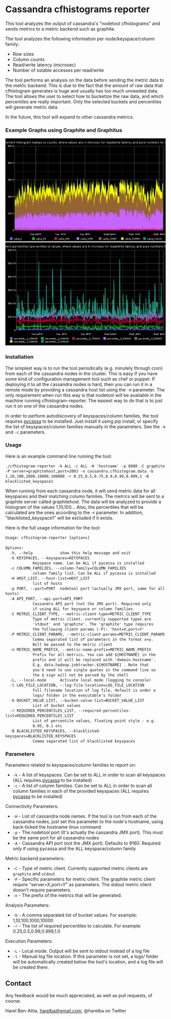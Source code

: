 # Cassandra cfhistograms reporter
This tool analyzes the output of cassandra's "nodetool cfhistograms" and sends metrics to a metric backend such as graphite. 

The tool analyzes the following information per node/keyspace/column family:
 * Row sizes
 * Column counts
 * Read/write latency (microsec)
 * Number of sstable accesses per read/write

The tool performs an analysis on the data before sending the metric data to the metric backend. This is due to the fact that the amount of raw data that cfhistogram generates is huge and usually has too much unneeded data. The tool allows the user to select how to bucketize the raw data, and which percentiles are really important. Only the selected buckets and percentiles will generate metric data.

In the future, this tool will expand to other cassandra metrics.

### Example Graphs using Graphite and Graphitus
![Read Latency Distribution](example-graph-images/read-latency-distribution.png "Read latency distribution. X axis is microsec, Y axis is number of requests")
![Read Latency Percentiles](example-graph-images/read-latency-percentiles.png "Read latency percentiles. X axis is percentile, Y axis is microsec")

### Installation
The simplest way is to run the tool periodically (e.g. minutely through cron) from each of the cassandra nodes in the cluster. This is easy if you have some kind of configuration management tool such as chef or puppet. If deploying it to all the cassandra nodes is hard, then you can run it in a remote mode by providing a cassandra host list using the `-H` parameter. The only requirement when run this way is that nodetool will be available in the machine running cfhistogram-reporter. The easiest way to do that is to just run it on one of the cassandra nodes.

In order to perform autodiscovery of keyspaces/column families, the tool requires [pycassa](https://github.com/pycassa/pycassa) to be installed. Just install it using pip install, or specify the list of keyspaces/column families manually in the parameters. See the `-k` and `-c` parameters.

### Usage
Here is an example command line running the tool:

	./cfhistogram-reporter -k ALL -c ALL -H `hostname` -p 8080 -C graphite -P server=graphitehost,port=2003 -n cassandra.cfhistogram.data -b 1,10,100,1000,10000,100000 -r 0.25,0.5,0.75,0.9,0.99,0.999,1 -B blacklisted_keyspace1

When running from each cassandra node, it will send metric data for all keyspaces and their matching column families. The metrics will be sent to a graphite server called graphitehost. The data will be analyzed to provide a histogram of the values 1,10,100... Also, the percentiles that will be calculated are the ones according to the -r parameter. In addition, "blacklisted_keyspace1" will be excluded if it exists.

Here is the full usage information for the tool:

	Usage: cfhistogram-reporter [options]

	Options:
	  -h, --help            show this help message and exit
	  -k KEYSPACES, --keyspaces=KEYSPACES
				Keyspace name. Can be ALL if pycassa is installed
	  -c COLUMN_FAMILIES, --column-family=COLUMN_FAMILIES
				column family list. Can be ALL if pycassa is installed
	  -H HOST_LIST, --host-list=HOST_LIST
				list of hosts
	  -p PORT, --port=PORT  nodetool port (actually JMX port, same for all hosts)
	  -A API_PORT, --api-port=API_PORT
				Cassandra API port (not the JMX port). Required only
				if using ALL for keyspace or column families
	  -C METRIC_CLIENT_TYPE, --metric-client-type=METRIC_CLIENT_TYPE
				Type of metric client. currently supported types are
				'stdout' and 'graphite'. The 'graphite' type requires
				the following client params (-P): 'host=X,port=Y'
	  -P METRIC_CLIENT_PARAMS, --metric-client-params=METRIC_CLIENT_PARAMS
				Comma separated list of parameters in the format x=y.
				Will be passed to the metric client
	  -n METRIC_NAME_PREFIX, --metric-name-prefix=METRIC_NAME_PREFIX
				Prefix for all metrics. You can add ${HOSTNAME} in the
				prefix and it will be replaced with 'domain.hostname'.
				E.g. data.hadoop.jobtracker.${HOSTNAME} . Note that
				you'd need to use single quotes in the command line so
				the $ sign will not be parsed by the shell
	  -L, --local-mode      Activate local mode (logging to console)
	  -l LOG_FILE_LOCATION, --log-file-location=LOG_FILE_LOCATION
				full filename location of log file, default is under a
				logs/ folder in the executable's folder
	  -b BUCKET_VALUE_LIST, --bucket-value-list=BUCKET_VALUE_LIST
				List of bucket values
	  -r REQUIRED_PERCENTILES_LIST, --required-percentiles-list=REQUIRED_PERCENTILES_LIST
				List of percentile values, floating point style - e.g.
				0.95, 0.1 etc
	  -B BLACKLISTED_KEYSPACES, --blacklisted-keyspaces=BLACKLISTED_KEYSPACES
				Comma separated list of blacklisted keyspaces

### Parameters
Parameters related to keyspaces/column families to report on:
 * `-k` - A list of keyspaces. Can be set to ALL in order to scan all keyspaces (ALL requires [pycassa](https://github.com/pycassa/pycassa) to be installed)
 * `-c` - A list of column families. Can be set to ALL in order to scan all column families in each of the provided keyspaces (ALL requires [pycassa](https://github.com/pycassa/pycassa) to be installed)

Connectivity Parameters:
 * `-H` - List of cassandra node names. If the tool is run from each of the cassandra nodes, just set this parameter to the node's hostname, using back-ticked the hostname linux command
 * `-p` - The nodetool port (It's actually the cassandra JMX port). This must be the same port for all cassandra nodes
 * `-A` - Cassandra API port (not the JMX port). Defaults to 9160. Required only if using pycassa and the ALL keyspace/column family

Metric backend parameters:
 * `-C` - Type of metric client. Currently supported metric clients are `graphite` and `stdout`
 * `-P` - Specific parameters for metric client. The graphite metric client require "server=X,port=Y" as parameters. The stdout metric client doesn't require parameters.
 * `-n` - The prefix of the metrics that will be generated.

Analysis Parameters:
 * `-b` - A comma separated list of bucket values. For example: 1,10,100,1000,10000
 * `-r` - The list of required percentiles to calculate. For example: 0.25,0.5,0.99,0.999,1.0

Execution Parameters:
 * `-L` - Local mode. Output will be sent to stdout instead of a log file
 * `-l` - Manual log file location. If this parameter is not set, a logs/ folder will be automatically created below the tool's location, and a log file will be created there.

## Contact
Any feedback would be much appreciated, as well as pull requests, of course.

Harel Ben-Attia, harelba@gmail.com, @harelba on Twitter


